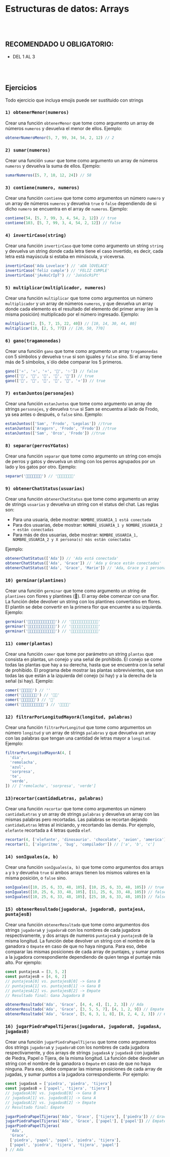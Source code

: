 # Estructuras de datos: Arrays

<br>
<br>

## RECOMENDADO U OBLIGATORIO:

- DEL 1 AL 3

<br>
<br>

## Ejercicios

Todo ejercicio que incluya emojis puede ser sustituido con strings

### `1) obtenerMenor(numeros)`

Crear una función `obtenerMenor` que tome como argumento un array de números `numeros` y devuelva el menor de ellos. Ejemplo:

```javascript
obtenerNumeroMenor(5, 7, 99, 34, 54, 2, 12) // 2
```

### `2) sumar(numeros)`

Crear una función `sumar` que tome como argumento un array de números `numeros` y devuelva la suma de ellos. Ejemplo:

```javascript
sumarNumeros([5, 7, 10, 12, 24]) // 58
```

### `3) contiene(numero, numeros)`

Crear una función `contiene` que tome como argumentos un número `numero` y un array de números `numeros` y devuelva `true` o `false` dependiendo de si dicho `numero` se encuentra en el array de `numeros`. Ejemplo:

```javascript
contiene(54, [5, 7, 99, 3, 4, 54, 2, 12]) // true
contiene(103, [5, 7, 99, 3, 4, 54, 2, 12]) // false
```

### `4) invertirCaso(string)`

Crear una función `invertirCaso` que tome como argumento un string `string` y devuelva un string donde cada letra tiene el caso invertido, es decir, cada letra está mayúscula si estaba en minúscula, y viceversa.

```javascript
invertirCaso('Ada Lovelace') // 'aDA lOVELACE'
invertirCaso('feliz cumple') // 'FELIZ CUMPLE'
invertirCaso('jAvAsCrIpT') // 'JaVaScRiPt'
```

### `5) multiplicar(multiplicador, numeros)`

Crear una función `multiplicar` que tome como argumentos un número `multiplicador` y un array de números `numeros`, y que devuelva un array donde cada elemento es el resultado del elemento del primer array (en la misma posición) multiplicado por el número ingresado. Ejemplo:

```javascript
multiplicar(2, [5, 7, 15, 22, 40]) // [10, 14, 30, 44, 80]
multiplicar(10, [2, 5, 77]) // [20, 50, 770]
```

### `6) gano(tragamonedas)`

Crear una función `gano` que tome como argumento un array `tragamonedas` con 5 símbolos y devuelva `true` si son iguales y `false` sino. Si el array tiene más de 5 símbolos, s´ólo debe comparar los 5 primeros.

```javascript
gano(['⭐️', '⭐️', '⭐️', '💫', '✨']) // false
gano(['💫', '💫', '💫', '💫', '💫']) // true
gano(['💫', '💫', '💫', '💫', '💫', '⭐️']) // true
```

### `7) estanJuntos(personajes)`

Crear una función `estanJuntos` que tome como argumento un array de strings `personajes`, y devuelva `true` si Sam se encuentra al lado de Frodo, ya sea antes o después, o `false` sino. Ejemplo:

```javascript
estanJuntos(['Sam', 'Frodo', 'Legolas']) //true
estanJuntos(['Aragorn', 'Frodo', 'Frodo']) //true
estanJuntos(['Sam', 'Orco', 'Frodo']) //true
```

### `8) separar(perrosYGatos)`

Crear una función `separar` que tome como argumento un string con emojis de perros y gatos y devuelva un string con los perros agrupados por un lado y los gatos por otro. Ejemplo:

```javascript
separar('🐶🐱🐶🐱🐱🐶🐶') // '🐶🐶🐶🐶🐱🐱🐱'
```

### `9) obtenerChatStatus(usuarias)`

Crear una función `obtenerChatStatus` que tome como argumento un array de strings `usuarias` y devuelva un string con el status del chat. Las reglas son:

- Para una usuaria, debe mostrar: `NOMBRE_USUARIA_1 está conectada`
- Para dos usuarias, debe mostrar: `NOMBRE_USUARIA_1 y NOMBRE_USUARIA_2 + están conectadas`
- Para más de dos usuarias, debe mostrar: `NOMBRE_USUARIA_1, NOMBRE_USUARIA_2 y X persona(s) más están conectadas`

Ejemplo:

```javascript
obtenerChatStatus(['Ada']) // 'Ada está conectada'
obtenerChatStatus(['Ada', 'Grace']) // 'Ada y Grace están conectadas'
obtenerChatStatus(['Ada', 'Grace', 'Marie']) // 'Ada, Grace y 1 persona(s) más están conectadas'
```

### `10) germinar(plantines)`

Crear una función `germinar` que tome como argumento un string de `plantines` con flores y plantines (🌱). El array debe comenzar con una flor. La función debe devolver un string con los plantines convertidos en flores. El plantín se debe convertir en la primera flor que encuentre a su izquierda. Ejemplo:

```javascript
germinar('🌷🌱🌻🌱🌸🌱🌷🌱🌻🌱🌸🌱') // '🌷🌷🌻🌻🌸🌸🌷🌷🌻🌻🌸🌸'
germinar('🌷🌱🌱🌱🌻🌱🌱🌸🌱🌱🌱🌱') // '🌷🌷🌷🌷🌻🌻🌻🌸🌸🌸🌸🌸'
germinar('🌻🌸🌱🌷🌻🌱🌱🌷🌷🌱🌱🌱') // '🌻🌸🌸🌷🌻🌻🌻🌷🌷🌷🌷🌷'
```

### `11) comer(plantas)`

Crear una función `comer` que tome por parámetro un string `plantas` que consista en plantas, un conejo y una señal de prohibido. El conejo se come todas las plantas que hay a su derecha, hasta que se encuentra con la señal de prohibido. El programa debe mostrar las plantas sobrevivientes, que son todas las que están a la izquierda del conejo (si hay) y a la derecha de la señal (si hay). Ejemplo:

```javascript
comer('🐰🥕🥬🥕🚫') // ''
comer('🥕🥬🐰🥕🥕🥕🚫') // '🥕🥬'
comer('🐰🥕🥬🥕🚫🥕') // '🥕'
comer('🌱🥕🌱🐰🌱🥬🌱🌱🚫🌷') // '🌱🥕🌱🌷'
```



### `12) filtrarPorLongitudMayorA(longitud, palabras)`

Crear una función `filtrarPorLongitud` que tome como argumentos un número `longitud` y un array de strings `palabras` y que devuelva un array con las palabras que tengan una cantidad de letras mayor a `longitud`. Ejemplo:

```javascript
filtrarPorLongitudMayorA(4, [
  'dia',
  'remolacha',
  'azul',
  'sorpresa',
  'te',
  'verde',
]) // ['remolacha', 'sorpresa', 'verde']
```

### `13)recortar(cantidadLetras, palabras)`

Crear una función `recortar` que tome como argumentos un número `cantidadLetras` y un array de strings `palabras` y devuelva un array con las mismas palabras pero recortadas. Las palabras se recortan dejando `cantidadLetras` letras al iniciando, y recortando las demás. Por ejemplo, `elefante` recortada a 4 letras queda `elef`.

```javascript
recortar(4, ['elefante', 'dinosaurio'. 'chocolate', 'avion', 'america']) // ['eleft', 'dino' 'chocolate', 'avio', 'amer']
recortar(1, ['algoritmo', 'bug', 'compilador']) // ['a', 'b', 'c']
```

### `14) sonIguales(a, b)`

Crear una función `sonIguales(a, b)` que tome como argumentos dos arrays `a` y `b` y devuelva `true` si ambos arrays tienen los mismos valores en la misma posición, o `false` sino.

```javascript
sonIguales([10, 25, 6, 33, 48, 105], [10, 25, 6, 33, 48, 105]) // true
sonIguales([10, 25, 6, 33, 48, 105], [11, 25, 6, 33, 48, 105]) // false
sonIguales([10, 25, 6, 33, 48, 105], [25, 10, 6, 33, 48, 105]) // false
```

### `15) obtenerResultado(jugadoraA, jugadoraB, puntajesA, puntajesB)`

Crear una función `obtenerResultado` que tome como argumentos dos strings `jugadoraA` y `jugadoraB` con los nombres de cada jugadora respectivamente, y dos arrays de numeros `puntajesA` y `puntajesB` de la misma longitud. La función debe devolver un string con el nombre de la ganadora o `Empate` en caso de que no haya ninguna. Para eso, debe comparar las mismas posiciones de cada array de puntajes, y sumar puntos a la jugadora correspondiente dependiendo de quien tenga el puntaje más alto. Por ejemplo:

```javascript
const puntajesA = [3, 5, 2]
const puntajesB = [4, 6, 2]
// puntajesA[0] vs. puntajesB[0] -> Gana B
// puntajesA[1] vs. puntajesB[1] -> Gana B
// puntajesA[2] vs. puntajesB[2] -> Empate
// Resultado final: Gana Jugadora B
```

```javascript
obtenerResultado('Ada', 'Grace', [4, 4, 4], [1, 2, 3]) // Ada
obtenerResultado('Ada', 'Grace', [3, 5, 5, 7], [4, 1, 2, 9]) // Empate
obtenerResultado('Ada', 'Grace', [5, 6, 3, 1, 8], [8, 2, 4, 2, 3]) // Grace
```

### `16) jugarPiedraPapelTijeras(jugadoraA, jugadoraB, jugadasA, jugadasB)`

Crear una función `jugarPiedraPapelTijeras` que tome como argumentos dos strings `jugadoraA` y `jugadoraB` con los nombres de cada jugadora respectivamente, y dos arrays de strings `jugadasA` y `jugadasB` con jugadas de Piedra, Papel o Tijera, de la misma longitud. La función debe devolver un string con el nombre de la ganadora o `Empate` en caso de que no haya ninguna. Para eso, debe comparar las mismas posiciones de cada array de jugadas, y sumar puntos a la jugadora correspondiente. Por ejemplo:

```javascript
const jugadasA = ['piedra', 'piedra', 'tijera']
const jugadasB = ['papel', 'tijera', 'tijera']
// jugadasA[0] vs. jugadasB[0] -> Gana B
// jugadasA[1] vs. jugadasB[1] -> Gana A
// jugadasA[2] vs. jugadasB[2] -> Empate
// Resultado final: Empate
```

```javascript
jugarPiedraPapelTijeras('Ada', 'Grace', ['tijera'], ['piedra']) // Grace
jugarPiedraPapelTijeras('Ada', 'Grace', ['papel'], ['papel']) // Empate
jugarPiedraPapelTijeras(
  'Ada',
  'Grace',
  ['piedra', 'papel', 'papel', 'piedra', 'tijera'],
  ['papel', 'piedra', 'tijera', 'tijera', 'papel']
) // Ada
```

<!--

## Ejercicios con DOM

Para los siguientes ejercicios, no es necesario darle estilos más allá de los básicos que requiera el ejercicio para visualizarse correctamente. Se pueden utilizar funciones realizadas en los ejercicios previos.

### 📝 Lista de tareas

Crear un programa que muestre:

- un input de texto
- un botón que diga `Agregar tarea`
- una lista `ul`

Cuando se hace click en el botón, se debe agregar el valor del input a un array y actualizar la lista.

Para actualizar la lista se debe:

- borrar todo lo que contenga
- recorrer el array y por cada ítem
- insertar un ítem de lista `li` con el valor del ítem del array

### 🔍 Buscador

Crear un programa que muestre:

- un input de texto
- una lista `ul`

El programa debe tener como datos un array con strings con distintas palabras, y al inicializarse la lista debe mostrar las palabras del array como ítems de lista.

Al escribir en el input, se debe actualizar la lista para mostrar aquellas palabras que contengan como substring lo ingresado, ignorando mayúsculas y minúsuculas. Es decir, si se busca `script` y `JavaScript` es un string dentro del array, se debe mostrar.

Para actualizar la lista se debe:

- borrar todo lo que contenga
- recorrer el array y por cada ítem
- insertar un ítem de lista `li` con el valor del ítem del array

Cuando el input no tienen ningún valor ingresado, la lista debe mostrar todos los ítems del array.

**TIP**: vas a necesitar dos arrays, uno para todas las palabras y otro para los resultados de búsqueda.

### 📈 Total de gastos

Crear un programa que muestre:

- un input de números
- un botón que diga `Agregar gasto/ganancia`
- una lista `ul`
- un elemento `p`

Cuando se hace click en el botón, se debe agregar el valor del input a un array y actualizar la lista y el elemento `p`.

Para actualizar la lista se debe:

- borrar todo lo que contenga
- recorrer el array y por cada ítem
- insertar un ítem de lista `li` con el valor del ítem del array

El elemento `p` se actualiza con el total de la suma de los valores del array. 

-->